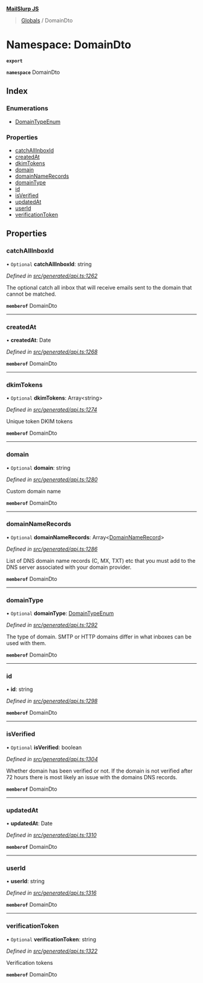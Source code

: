 **[MailSlurp JS](../README.md)**

> [Globals](../README.md) / DomainDto

# Namespace: DomainDto

**`export`** 

**`namespace`** DomainDto

## Index

### Enumerations

* [DomainTypeEnum](../enums/domaindto.domaintypeenum.md)

### Properties

* [catchAllInboxId](domaindto.md#catchallinboxid)
* [createdAt](domaindto.md#createdat)
* [dkimTokens](domaindto.md#dkimtokens)
* [domain](domaindto.md#domain)
* [domainNameRecords](domaindto.md#domainnamerecords)
* [domainType](domaindto.md#domaintype)
* [id](domaindto.md#id)
* [isVerified](domaindto.md#isverified)
* [updatedAt](domaindto.md#updatedat)
* [userId](domaindto.md#userid)
* [verificationToken](domaindto.md#verificationtoken)

## Properties

### catchAllInboxId

• `Optional` **catchAllInboxId**: string

*Defined in [src/generated/api.ts:1262](https://github.com/mailslurp/mailslurp-client/blob/85c640b/src/generated/api.ts#L1262)*

The optional catch all inbox that will receive emails sent to the domain that cannot be matched.

**`memberof`** DomainDto

___

### createdAt

•  **createdAt**: Date

*Defined in [src/generated/api.ts:1268](https://github.com/mailslurp/mailslurp-client/blob/85c640b/src/generated/api.ts#L1268)*

**`memberof`** DomainDto

___

### dkimTokens

• `Optional` **dkimTokens**: Array\<string>

*Defined in [src/generated/api.ts:1274](https://github.com/mailslurp/mailslurp-client/blob/85c640b/src/generated/api.ts#L1274)*

Unique token DKIM tokens

**`memberof`** DomainDto

___

### domain

• `Optional` **domain**: string

*Defined in [src/generated/api.ts:1280](https://github.com/mailslurp/mailslurp-client/blob/85c640b/src/generated/api.ts#L1280)*

Custom domain name

**`memberof`** DomainDto

___

### domainNameRecords

• `Optional` **domainNameRecords**: Array\<[DomainNameRecord](domainnamerecord.md)>

*Defined in [src/generated/api.ts:1286](https://github.com/mailslurp/mailslurp-client/blob/85c640b/src/generated/api.ts#L1286)*

List of DNS domain name records (C, MX, TXT) etc that you must add to the DNS server associated with your domain provider.

**`memberof`** DomainDto

___

### domainType

• `Optional` **domainType**: [DomainTypeEnum](../enums/domaindto.domaintypeenum.md)

*Defined in [src/generated/api.ts:1292](https://github.com/mailslurp/mailslurp-client/blob/85c640b/src/generated/api.ts#L1292)*

The type of domain. SMTP or HTTP domains differ in what inboxes can be used with them.

**`memberof`** DomainDto

___

### id

•  **id**: string

*Defined in [src/generated/api.ts:1298](https://github.com/mailslurp/mailslurp-client/blob/85c640b/src/generated/api.ts#L1298)*

**`memberof`** DomainDto

___

### isVerified

• `Optional` **isVerified**: boolean

*Defined in [src/generated/api.ts:1304](https://github.com/mailslurp/mailslurp-client/blob/85c640b/src/generated/api.ts#L1304)*

Whether domain has been verified or not. If the domain is not verified after 72 hours there is most likely an issue with the domains DNS records.

**`memberof`** DomainDto

___

### updatedAt

•  **updatedAt**: Date

*Defined in [src/generated/api.ts:1310](https://github.com/mailslurp/mailslurp-client/blob/85c640b/src/generated/api.ts#L1310)*

**`memberof`** DomainDto

___

### userId

•  **userId**: string

*Defined in [src/generated/api.ts:1316](https://github.com/mailslurp/mailslurp-client/blob/85c640b/src/generated/api.ts#L1316)*

**`memberof`** DomainDto

___

### verificationToken

• `Optional` **verificationToken**: string

*Defined in [src/generated/api.ts:1322](https://github.com/mailslurp/mailslurp-client/blob/85c640b/src/generated/api.ts#L1322)*

Verification tokens

**`memberof`** DomainDto
